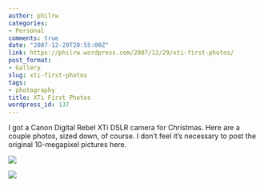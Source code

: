 ```yaml
---
author: philrw
categories:
- Personal
comments: true
date: "2007-12-29T20:55:00Z"
link: https://philrw.wordpress.com/2007/12/29/xti-first-photos/
post_format:
- Gallery
slug: xti-first-photos
tags:
- photography
title: XTi First Photos
wordpress_id: 137
---
```


I got a Canon Digital Rebel XTi DSLR camera for Christmas. Here are a
couple photos, sized down, of course. I don’t feel it’s necessary to
post the original 10-megapixel pictures here.

[![](https://blog.rosenberg-watt.com/wp-content/uploads/2007/12/IMG_0196-300x199.jpg)](http://philrw.files.wordpress.com/2007/12/img_0196.jpg)

[![](https://blog.rosenberg-watt.com/wp-content/uploads/2007/12/IMG_0204-300x199.jpg)](http://philrw.files.wordpress.com/2007/12/img_0204.jpg)
